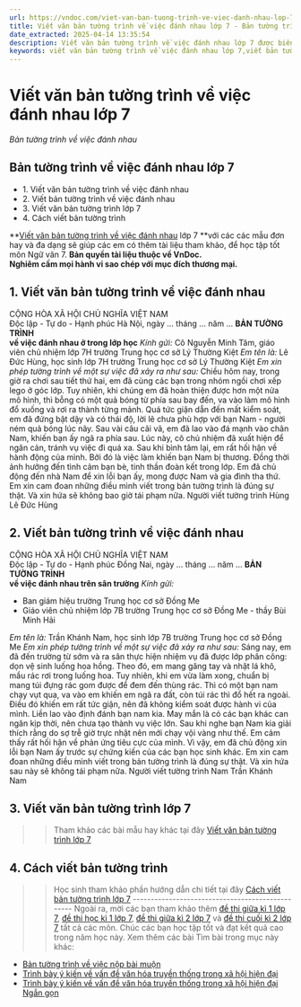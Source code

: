 ```yaml
---
url: https://vndoc.com/viet-van-ban-tuong-trinh-ve-viec-danh-nhau-lop-7-311622
title: Viết văn bản tường trình về việc đánh nhau lớp 7 - Bản tường trình về việc đánh nhau - VnDoc.com
date_extracted: 2025-04-14 13:35:54
description: Viết văn bản tường trình về việc đánh nhau lớp 7 được biên soạn nhằm giúp các em HS đạt kết quả tốt trong quá trình làm bài tập và học tập môn Ngữ văn lớp 7.
keywords: viết văn bản tường trình về việc đánh nhau lớp 7,viết bản tường trình về việc đánh nhau,bản tường trình về việc đánh nhau,viết bản tường trình về việc đánh nhau lớp 7,viết văn bản tường trình về việc đánh nhau,bản tường trình,viết bản tường trình,viết văn bản tường trình,viết văn bản tường trình lớp 7,bản tường trình lớp 7
---
```


# Viết văn bản tường trình về việc đánh nhau lớp 7
 _Bản tường trình về việc đánh nhau_
## **Bản tường trình về việc đánh nhau lớp 7**
  * 1\. Viết văn bản tường trình về việc đánh nhau
  * 2\. Viết bản tường trình về việc đánh nhau
  * 3\. Viết văn bản tường trình lớp 7
  * 4\. Cách viết bản tường trình

**[Viết văn bản tường trình về việc đánh nhau](<https://vndoc.com/viet-van-ban-tuong-trinh-ve-viec-danh-nhau-lop-7-311622>) lớp 7 **với các các mẫu đơn hay và đa dạng sẽ giúp các em có thêm tài liệu tham khảo, để học tập tốt môn Ngữ văn 7.
**Bản quyền tài liệu thuộc về VnDoc.  
Nghiêm cấm mọi hành vi sao chép với mục đích thương mại.**
## **1\. Viết văn bản tường trình về việc đánh nhau**
CỘNG HÒA XÃ HỘI CHỦ NGHĨA VIỆT NAM  
Độc lập - Tự do - Hạnh phúc
Hà Nội, ngày … tháng … năm …
**BẢN TƯỜNG TRÌNH**  
**về việc đánh nhau ở trong lớp học**
 _Kính gửi:_ Cô Nguyễn Minh Tâm, giáo viên chủ nhiệm lớp 7H trường Trung học cơ sở Lý Thường Kiệt
 _Em tên là:_ Lê Đức Hùng, học sinh lớp 7H trường Trung học cơ sở Lý Thường Kiệt
 _Em xin phép tường trình về một sự việc đã xảy ra như sau:_
Chiều hôm nay, trong giờ ra chơi sau tiết thứ hai, em đã cùng các bạn trong nhóm ngồi chơi xếp lego ở góc lớp. Tuy nhiên, khi chúng em đã hoàn thiện được hơn một nửa mô hình, thì bỗng có một quả bóng từ phía sau bay đến, va vào làm mô hình đổ xuống và rơi ra thành từng mảnh. Quá tức giận dẫn đến mất kiểm soát, em đã đứng bật dậy và có thái độ, lời lẽ chưa phù hợp với bạn Nam - người ném quả bóng lúc nãy. Sau vài câu cãi vã, em đã lao vào đá mạnh vào chân Nam, khiến bạn ấy ngã ra phía sau. Lúc này, cô chủ nhiệm đã xuất hiện để ngăn cản, tránh vụ việc đi quá xa.
Sau khi bình tâm lại, em rất hối hận về hành động của mình. Bởi đó là việc làm khiến bạn Nam bị thương. Đồng thời ảnh hưởng đến tình cảm bạn bè, tinh thần đoàn kết trong lớp. Em đã chủ động đến nhà Nam để xin lỗi bạn ấy, mong được Nam và gia đình tha thứ.
Em xin cam đoan những điều mình viết trong bản tường trình là đúng sự thật. Và xin hứa sẽ không bao giờ tái phạm nữa.
Người viết tường trình
Hùng
Lê Đức Hùng
## **2\. Viết bản tường trình về việc đánh nhau**
CỘNG HÒA XÃ HỘI CHỦ NGHĨA VIỆT NAM  
Độc lập - Tự do - Hạnh phúc
Đồng Nai, ngày … tháng … năm …
**BẢN TƯỜNG TRÌNH**  
**về việc đánh nhau trên sân trường**
 _Kính gửi:_
  * Ban giám hiệu trường Trung học cơ sở Đồng Me
  * Giáo viên chủ nhiệm lớp 7B trường Trung học cơ sở Đồng Me - thầy Bùi Minh Hải

 _Em tên là:_ Trần Khánh Nam, học sinh lớp 7B trường Trung học cơ sở Đồng Me
 _Em xin phép tường trình về một sự việc đã xảy ra như sau:_
Sáng nay, em đã đến trường từ sớm và ra sân thực hiện nhiệm vụ đã được lớp phân công: dọn vệ sinh luống hoa hồng. Theo đó, em mang găng tay và nhặt lá khô, mẩu rác rơi trong luống hoa. Tuy nhiên, khi em vừa làm xong, chuẩn bị mang túi đựng rác gom được để đem đến thùng rác. Thì có một bạn nam chạy vụt qua, va vào em khiến em ngã ra đất, còn túi rác thì đổ hết ra ngoài.
Điều đó khiến em rất tức giận, nên đã không kiểm soát được hành vi của mình. Liền lao vào định đánh bạn nam kia. May mắn là có các bạn khác can ngăn kịp thời, nên chưa tạo thành vụ việc lớn.
Sau khi nghe bạn Nam kia giải thích rằng do sợ trễ giờ trực nhật nên mới chạy vội vàng như thế. Em cảm thấy rất hối hận về phản ứng tiêu cực của mình. Vì vậy, em đã chủ động xin lỗi bạn Nam ấy trước sự chứng kiến của các bạn học sinh khác.
Em xin cam đoan những điều mình viết trong bản tường trình là đúng sự thật. Và xin hứa sau này sẽ không tái phạm nữa.
Người viết tường trình
Nam
Trần Khánh Nam
## **3\. Viết văn bản tường trình lớp 7**
>> Tham khảo các bài mẫu hay khác tại đây [Viết văn bản tường trình lớp 7](<https://vndoc.com/viet-van-ban-tuong-trinh-lop-7-284354>)
## **4\. Cách viết bản tường trình**
>> Học sinh tham khảo phần hướng dẫn chi tiết tại đây [Cách viết bản tường trình lớp 7](<https://vndoc.com/cach-viet-ban-tuong-trinh-lop-7-284350>)
\-------------------------------------------------
Ngoài ra, mời các bạn tham khảo thêm [đề thi giữa kì 1 lớp 7](<https://vndoc.com/de-thi-giua-ki-1-lop7>), [đề thi học kì 1 lớp 7](<https://vndoc.com/de-thi-hoc-ki-1-lop7>), [đề thi giữa kì 2 lớp 7](<https://vndoc.com/de-thi-giua-ki-2-lop7>) và [đề thi cuối kì 2 lớp 7](<https://vndoc.com/de-thi-hoc-ki-2-lop7>) tất cả các môn. Chúc các bạn học tập tốt và đạt kết quả cao trong năm học này.
Xem thêm các bài Tìm bài trong mục này khác:
  * [Bản tường trình về việc nộp bài muộn](</viet-van-ban-tuong-trinh-ve-viec-nop-bai-muon-lop-7-311623>)
  * [Trình bày ý kiến về vấn đề văn hóa truyền thống trong xã hội hiện đại](</trinh-bay-y-kien-ve-van-de-van-hoa-truyen-thong-trong-xa-hoi-hien-dai-lop-7-284363>)
  * [Trình bày ý kiến về vấn đề văn hóa truyền thống trong xã hội hiện đại Ngắn gọn](</trinh-bay-y-kien-ve-van-de-van-hoa-truyen-thong-trong-xa-hoi-hien-dai-ngan-gon-284365>)

